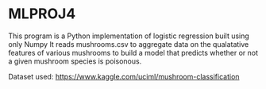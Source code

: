 # MLPROJ4

This program is a Python implementation of logistic regression built using only Numpy
It reads mushrooms.csv to aggregate data on the qualatative features of various mushrooms
to build a model that predicts whether or not a given mushroom species is poisonous.

Dataset used:
https://www.kaggle.com/uciml/mushroom-classification
